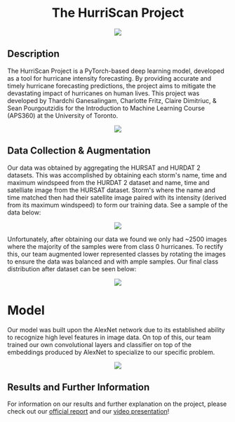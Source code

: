 # <center> The HurriScan Project </center>
<div align="center">
  <!--![Image](Images/Hursat_Visualizer.png)-->
  <img src="https://github.com/macaroonforu/HurriScan/Images/Hursat_Visualizer.png">
</div>

## Description

The HurriScan Project is a PyTorch-based deep learning model, developed as a tool for hurricane intensity forecasting. By providing accurate and timely hurricane forecasting predictions, the project aims to mitigate the devastating impact of hurricanes on human lives. This project was developed by Thardchi Ganesalingam, Charlotte Fritz, Claire Dimitriuc, & Sean Pourgoutzidis for the Introduction to Machine Learning Course (APS360) at the University of Toronto.

<div align="center">
  <!--![Image](Images/final_report_illustration.png)-->
  <img src="https://github.com/macaroonforu/HurriScan/Images/final_report_illustration.png">
</div>

## Data Collection & Augmentation

Our data was obtained by aggregating the HURSAT and HURDAT 2 datasets. This was accomplished by obtaining each storm's name, time and maximum windspeed from the HURDAT 2 dataset and name, time and satelliate image from the HURSAT dataset. Storm's where the name and time matched then had their satellite image paired with its intensity (derived from its maximum windspeed) to form our training data. See a sample of the data below:

<div align="center">
  <!--![Image](Images/Qualitative_Results.png)-->
  <img src="https://github.com/macaroonforu/HurriScan/Images/Qualitative_Results.png">
</div>

Unfortunately, after obtaining our data we found we only had ~2500 images where the majority of the samples were from class 0 hurricanes. To rectify this, our team augmented lower represented classes by rotating the images to ensure the data was balanced and with ample samples. Our final class distribution after dataset can be seen below:

<div align="center">
  <!--![Image](Images/data-class-distribution.png)-->
  <img src="https://github.com/macaroonforu/HurriScan/Images/data-class-distribution.png">
</div>

# Model

Our model was built upon the AlexNet network due to its established ability to recognize high level features in image data. On top of this, our team trained our own convolutional layers and classifier on top of the embeddings produced by AlexNet to specialize to our specific problem. 

<div align="center">
  <!--![Image](Images/final_model.png)-->
  <img src="https://github.com/macaroonforu/HurriScan/Images/final_model.png">
</div> 

## Results and Further Information

For information on our results and further explanation on the project, please check out our [official report](https://drive.google.com/file/d/1k8KF6Ui9yT2awSPM993zoFm_6jhEKOsA/view?usp=sharing) and our [video presentation](https://drive.google.com/file/d/19rEmTvcj-dvJqhJ7uodOpZdjCWpxrR81/view?usp=drive_link)!
